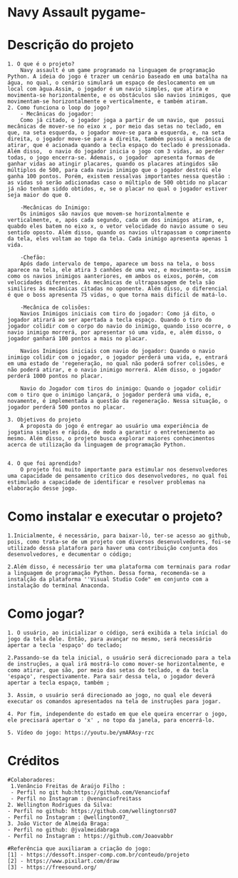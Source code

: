 # Navy Assault pygame-

# Descrição do projeto
    1. O que é o projeto? 
        Navy assault é um game programado na linguagem de programação Python. A ideia do jogo é trazer um cenário baseado em uma batalha na água, no qual, o cenário simulará um espaço de deslocamento em um local com àgua.Assim, o jogador é um navio simples, que atira e movimenta-se horizontalmente, e os obstáculos são navios inimigos, que movimentam-se horizontalmente e verticalmente, e também atiram. 
    2. Como funciona o loop do jogo? 
        - Mecânicas do jogador:
        Como já citado, o jogador joga a partir de um navio, que  possui mecânicas de mover-se no eixo x , por meio das setas no teclado, em que, na seta esquerda, o jogador move-se para a esquerda, e, na seta direita, o jogador move-se para a direita, também possui a mecânica de atirar, que é acionada quando a tecla espaço do teclado é pressionada. Além disso,  o navio do jogador inicia o jogo com 3 vidas, ao perder todas, o jogo encerra-se. Ademais, o jogador  apresenta formas de ganhar vidas ao atingir placares, quando os placares atingidos são múltiplos de 500, para cada navio inimigo que o jogador destrói ele ganha 100 pontos. Porém, existem ressalvas importantes nessa questão : as vidas só serão adicionadas caso o múltiplo de 500 obtido no placar já não tenham siddo obtidos, e, se o placar no qual o jogador estiver seja maior do que 0. 

        -Mecânicas do Inimigo: 
        Os inimigos são navios que movem-se horizontalmente e verticalmente, e, após cada segundo, cada um dos inimigos atiram, e, quabdo eles batem no eixo x, o vetor velocidade do navio assume o seu sentido oposto. Além disso, quando os navios ultrapassam o comprimento da tela, eles voltam ao topo da tela. Cada inimigo apresenta apenas 1 vida.  

        -Chefão: 
        Após dado intervalo de tempo, aparece um boss na tela, o boss aparece na tela, ele atira 3 canhões de uma vez, e movimenta-se, assim como os navios inimigos aanteriores, em ambos os eixos, porém, com velocidades diferentes. As mecânicas de ultrapassagem de tela são similires às mecânicas citadas no oponente. Além disso, o diferencial é que o boss apresenta 75 vidas, o que torna mais difícil de matá-lo.

        -Mecânica de colisões: 
        Navios Inimigos iniciais com tiro do jogador: Como já dito, o jogador atirará ao ser apertada a tecla espaço. Quando o tiro do jogador colidir com o corpo do navio do inimigo, quando isso ocorre, o navio inimigo morrerá, por apresentar só uma vida, e, além disso, o jogador ganhará 100 pontos a mais no placar. 

        Navios Inimigos iniciais com navio do jogador: Quando o navio inimigo colidir com o jogador, o jogador perderá uma vida, e, entrará em uma estado de 'regeneração, no qual não poderá sofrer colisões, e não poderá atirar, e o navio inimigo morrerá. Além disso, o jogador perderá 1000 pontos no placar.
        
        Navio do Jogador com tiros do inimigo: Quando o jogador colidir com o tiro que o inimigo lançará, o jogador perderá uma vida, e, novamente, é implementada a questão da regeneração. Nessa situação, o jogador perderá 500 pontos no placar. 
    
    3. Objetivos do projeto  
        A proposta do jogo é entregar ao usuário uma experiência de jogatina simples e rápida, de modo a garantir o entretenimento ao mesmo. Além disso, o projeto busca explorar maiores conhecimentos acerca de utilização da linguagem de programação Python.

    
    4. O que foi aprendido?
        O projeto foi muito importante para estimular nos desenvolvedores uma capacidade de pensamento crítico dos desenvolvedores, no qual foi estimulado a capacidade de identificar e resolver problemas na elaboração desse jogo. 
    
# Como instalar e executar o projeto? 
    1.Inicialmente, é necessário, para baixar-lô, ter-se acesso ao github, pois, como trata-se de um projeto com diversos desenvolvedores, foi-se utilizado dessa platafora para haver uma contribuição conjunta dos desenvolvedores, e decumentar o código;

    2.Além disso, é necessário ter uma plataforma com terminais para rodar a linguagem de programação Python. Dessa forma, recomenda-se a instalção da plataforma ''Visual Studio Code" em conjunto com a instalação do terminal Anaconda.
# Como jogar?
    1. O usuário, ao inicializar o código, será exibida a tela inícial do jogo da tela dele. Então, para avançar no mesmo, será necessário apertar a tecla 'espaço' do teclado;
    
    2.Passando-se da tela inicial, o usuário será dicrecionado para a tela de instruções, a qual irá mostrá-lo como mover-se horizontalmente, e como atirar, que são, por meio das setas do teclado, e da tecla 'espaço', respectivamente. Para sair dessa tela, o jogador deverá apertar a tecla espaço, também ;

    3. Assim, o usuário será direcionado ao jogo, no qual ele deverá executar os comandos apresentados na tela de instruções para jogar.

    4. Por fim, independente do estado em que ele queira encerrar o jogo, ele precisará apertar o 'x' , no topo da janela, para encerrá-lo. 

    5. Vídeo do jogo: https://youtu.be/ymARAsy-rzc
# Créditos 

    #Colaboradores: 
     1.Venâncio Freitas de Araújo Filho : 
     - Perfil no git hub:https://github.com/Venanciofaf
     - Perfil no Instagram : @venanciofreitass
    2. Wellington Rodrigues da Silva: 
    - Perfil no github: https://github.com/wellingtonrs07
    - Perfil no Instagram : @wellington07_
    3. João Victor de Almeida Braga: 
    - Perfil no github: @jvalmeidabraga
    - Perfil no Instagram : https://github.com/Joaovabbr
    
    #Referência que auxiliaram a criação do jogo: 
    [1] - https://dessoft.insper-comp.com.br/conteudo/projeto
    [2] - https://www.pixilart.com/draw
    [3] - https://freesound.org/




        





